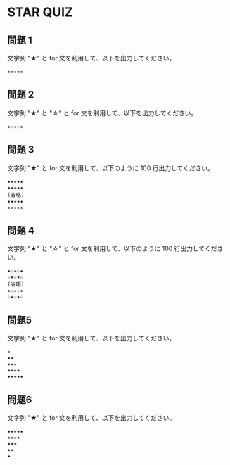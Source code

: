 # STAR QUIZ

## 問題 1

文字列 "★" と for 文を利用して、以下を出力してください。

```
★★★★★
```

## 問題 2

文字列 "★" と "☆" と for 文を利用して、以下を出力してください。

```
★☆★☆★
```

## 問題 3

文字列 "★" と for 文を利用して、以下のように 100 行出力してください。

```
★★★★★
★★★★★
(省略)
★★★★★
★★★★★
```

## 問題 4

文字列 "★" と "☆" と for 文を利用して、以下のように 100 行出力してください。

```
★☆★☆★
☆★☆★☆
(省略)
★☆★☆★
☆★☆★☆
```

## 問題5

文字列 "★" と for 文を利用して、以下を出力してください。

```
★
★★
★★★
★★★★
★★★★★
```

## 問題6

文字列 "★" と for 文を利用して、以下を出力してください。

```
★★★★★
★★★★
★★★
★★
★
```
